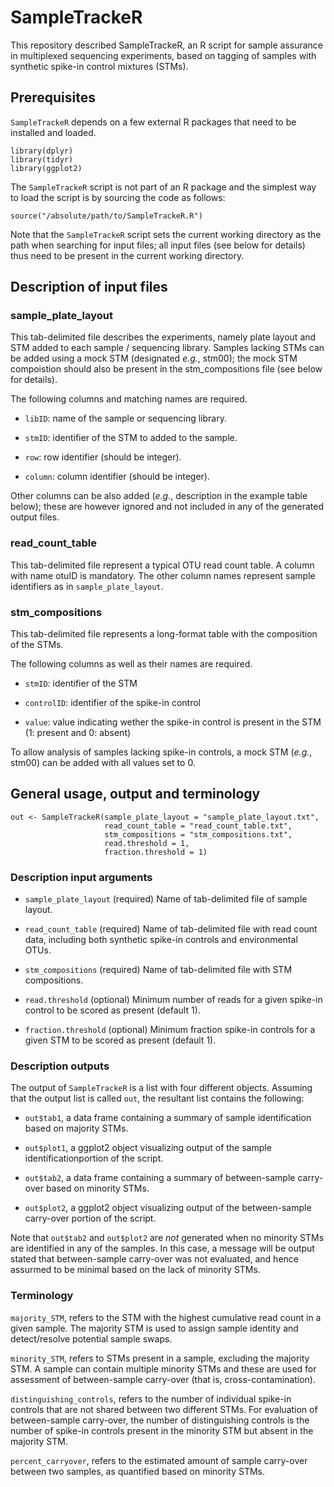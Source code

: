 # SampleTrackeR

This repository described SampleTrackeR, an R script for sample assurance in multiplexed sequencing experiments, based on tagging of samples with synthetic spike-in control mixtures (STMs).

## Prerequisites

`SampleTrackeR` depends on a few external R packages that need to be installed and loaded.

```
library(dplyr)
library(tidyr)
library(ggplot2)
```

The `SampleTrackeR` script is not part of an R package and the simplest way to load the script is by sourcing the code as follows:

```
source("/absolute/path/to/SampleTrackeR.R")
```

Note that the `SampleTrackeR` script sets the current working directory as the path when searching for input files; all input files (see below for details) thus need to be present in the current working directory.

## Description of input files

### sample_plate_layout

This tab-delimited file describes the experiments, namely plate layout and STM added to each sample / sequencing library. Samples lacking STMs can be added using a mock STM (designated *e.g.*, stm00); the mock STM compoistion should also be present in the stm_compositions file (see below for details).

The following columns and matching names are required.

  + `libID`: name of the sample or sequencing library.

  + `stmID`: identifier of the STM to added to the sample.

  + `row`: row identifier (should be integer).

  + `column`: column identifier (should be integer).

Other columns can be also added (*e.g.*, description in the example table below); these are however ignored and not included in any of the generated output files.

### read_count_table

This tab-delimited file represent a typical OTU read count table. A column with name otuID is mandatory. The other column names represent sample identifiers as in `sample_plate_layout`.

### stm_compositions

This tab-delimited file represents a long-format table with the composition of the STMs.

The following columns as well as their names are required.

  + `stmID`: identifier of the STM
  
  + `controlID`: identifier of the spike-in control

  + `value`: value indicating wether the spike-in control is present in the STM (1: present and 0: absent)

To allow analysis of samples lacking spike-in controls, a mock STM (*e.g.*, stm00) can be added with all values set to 0.

## General usage, output and terminology

```
out <- SampleTrackeR(sample_plate_layout = "sample_plate_layout.txt",
                     read_count_table = "read_count_table.txt", 
                     stm_compositions = "stm_compositions.txt",
                     read.threshold = 1,
                     fraction.threshold = 1)
```

### Description input arguments

  + `sample_plate_layout` (required) Name of tab-delimited file of sample layout.
  
  + `read_count_table` (required) Name of tab-delimited file with read count data, including both synthetic spike-in controls and environmental OTUs.
  
  + `stm_compositions` (required) Name of tab-delimited file with STM compositions.
  
  + `read.threshold` (optional) Minimum number of reads for a given spike-in control to be scored as present (default 1).
  
  + `fraction.threshold` (optional) Minimum fraction spike-in controls for a given STM to be scored as present (default 1).

### Description outputs

The output of `SampleTrackeR` is a list with four different objects. Assuming that the output list is called `out`, the resultant list contains the following:

  + `out$tab1`, a data frame containing a summary of sample identification based on majority STMs.

  + `out$plot1`, a ggplot2 object visualizing output of the sample identificationportion of the script.

  + `out$tab2`, a data frame containing a summary of between-sample carry-over based on minority STMs.

  + `out$plot2`, a ggplot2 object visualizing output of the between-sample carry-over portion of the script.
  
Note that `out$tab2` and `out$plot2` are *not* generated when no minority STMs are identified in any of the samples. In this case, a message will be output stated that between-sample carry-over was not evaluated, and hence assurmed to be minimal based on the lack of minority STMs.

###  Terminology

`majority_STM`, refers to the STM with the highest cumulative read count in a given sample. The majority STM is used to assign sample identity and detect/resolve potential sample swaps.

`minority_STM`, refers to STMs present in a sample, excluding the majority STM. A sample can contain multiple minority STMs and these are used for assessment of between-sample carry-over (that is, cross-contamination).

`distinguishing_controls`, refers to the number of individual spike-in controls that are not shared between two different STMs. For evaluation of between-sample carry-over, the number of distinguishing controls is the number of spike-in controls present in the minority STM but absent in the majority STM.

`percent_carryover`, refers to the estimated amount of sample carry-over between two samples, as quantified based on minority STMs.


